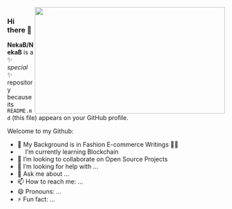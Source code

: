 <img align="right" width="440" height="247" src="https://pixabay.com/get/ga2198888b1acb1f574231947ce76c7306693d3c4156d5e770ffed747cc91b71523b1ec550ac77e8d99c9bef1f0ff4e1f33125c564ee69ba0731988b7a933fc44717c379feb8c776ce96b58575be95f06_640.png">

### Hi there 👋


**NekaB/NekaB** is a ✨ _special_ ✨ repository because its `README.md` (this file) appears on your GitHub profile.

Welcome to my Github:

- 💖 My Background is in Fashion E-commerce Writings ✍🏾
- <img align="left" width="15" height="15" src="https://emoji.gg/assets/emoji/7414-kokomishy.gif"> I’m currently learning Blockchain 
- 👯 I’m looking to collaborate on Open Source Projects
- 🤔 I’m looking for help with ...
- 💬 Ask me about ...
- 📫 How to reach me: ...
- 😄 Pronouns: ...
- ⚡ Fun fact: ...

